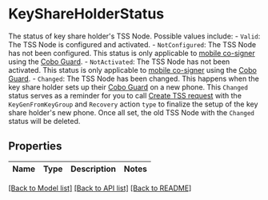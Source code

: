 # KeyShareHolderStatus

The status of key share holder's TSS Node. Possible values include: - `Valid`: The TSS Node is configured and activated.  - `NotConfigured`: The TSS Node has not been configured. This status is only applicable to [mobile co-signer](https://manuals.cobo.com/en/portal/mpc-wallets/ocw/back-up-key-share-groups#mobile-co-signer) using the [Cobo Guard](https://manuals.cobo.com/en/guard/introduction).  - `NotActivated`: The TSS Node has not been activated. This status is only applicable to [mobile co-signer](https://manuals.cobo.com/en/portal/mpc-wallets/ocw/back-up-key-share-groups#mobile-co-signer) using the [Cobo Guard](https://manuals.cobo.com/en/guard/introduction).  - `Changed`: The TSS Node has been changed. This happens when the key share holder sets up their [Cobo Guard](https://manuals.cobo.com/en/guard/introduction) on a new phone. This `Changed` status serves as a reminder for you to call [Create TSS request](/v2/api-references/wallets--mpc-wallet/create-a-tss-request-to-generate-key-secrets-for-a-tss-group) with the `KeyGenFromKeyGroup` and `Recovery` action `type` to finalize the setup of the key share holder's new phone. Once all set, the old TSS Node with the `Changed` status will be deleted. 

## Properties

Name | Type | Description | Notes
------------ | ------------- | ------------- | -------------

[[Back to Model list]](../README.md#documentation-for-models) [[Back to API list]](../README.md#documentation-for-api-endpoints) [[Back to README]](../README.md)


